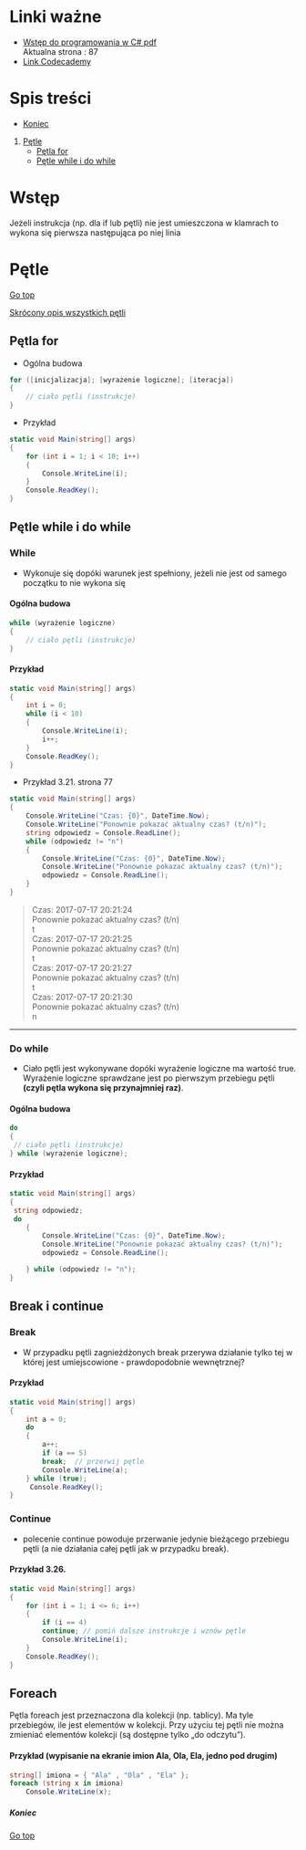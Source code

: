 # Linki ważne
- [Wstęp do programowania w C# pdf](http://c-sharp.ue.katowice.pl/ksiazka/c_sharp_wer2_0.pdf)  
Aktualna strona : 87
- [Link Codecademy](https://www.codecademy.com/courses/learn-c-sharp/lessons/csharp-understanding-logic/exercises/boolean-data-types)

# Spis treści 
- [Koniec](#koniec)

1. [Pętle](#pętle)
    - [Pętla for](#pętla-for)
    - [Pętle while i do while](#pętle-while-i-do-while)



# Wstęp
Jeżeli instrukcja (np. dla if lub pętli) nie jest umieszczona w klamrach to wykona się pierwsza następująca po niej linia 

# Pętle
[Go top](#spis-treści)

[Skrócony opis wszystkich pętli](http://c-sharp.ue.katowice.pl/ksiazka/c_sharp_wer2_0.pdf#page=203&zoom=100,90,94)

## Pętla for

- Ogólna budowa
```C#
for ([inicjalizacja]; [wyrażenie logiczne]; [iteracja])
{
    // ciało pętli (instrukcje)
}
```

- Przykład 

```C#
static void Main(string[] args)
{
    for (int i = 1; i < 10; i++)
    {
        Console.WriteLine(i);
    }
    Console.ReadKey();
}
```


## Pętle while i do while

### While
- Wykonuje się dopóki warunek jest spełniony, jeżeli nie jest od samego początku to nie wykona się

#### Ogólna budowa
```C#
while (wyrażenie logiczne)
{
    // ciało pętli (instrukcje)
}
```
#### Przykład 
```C#
static void Main(string[] args)
{
    int i = 0;
    while (i < 10)
    {
        Console.WriteLine(i);
        i++;
    }
    Console.ReadKey();
}
```
- Przykład 3.21. strona 77 
```C#
static void Main(string[] args)
{
    Console.WriteLine("Czas: {0}", DateTime.Now);
    Console.WriteLine("Ponownie pokazać aktualny czas? (t/n)");
    string odpowiedz = Console.ReadLine();
    while (odpowiedz != "n")
    {
        Console.WriteLine("Czas: {0}", DateTime.Now);
        Console.WriteLine("Ponownie pokazać aktualny czas? (t/n)");
        odpowiedz = Console.ReadLine();
    }
}

```

> Czas: 2017-07-17 20:21:24  
Ponownie pokazać aktualny czas? (t/n)  
t  
Czas: 2017-07-17 20:21:25  
Ponownie pokazać aktualny czas? (t/n)  
t  
Czas: 2017-07-17 20:21:27  
Ponownie pokazać aktualny czas? (t/n)  
t  
Czas: 2017-07-17 20:21:30  
Ponownie pokazać aktualny czas? (t/n)  
n  


---

### Do while
- Ciało pętli jest wykonywane dopóki wyrażenie logiczne ma wartość true. Wyrażenie logiczne sprawdzane jest po pierwszym przebiegu pętli **(czyli pętla wykona się przynajmniej raz)**.

#### Ogólna budowa
```C#
do
{
 // ciało pętli (instrukcje)
} while (wyrażenie logiczne);
```

#### Przykład 
```C#
static void Main(string[] args)
{
 string odpowiedz;
 do
    {
        Console.WriteLine("Czas: {0}", DateTime.Now);
        Console.WriteLine("Ponownie pokazać aktualny czas? (t/n)");
        odpowiedz = Console.ReadLine();

    } while (odpowiedz != "n");
}

```

## Break i continue

### Break
- W przypadku pętli zagnieżdżonych break przerywa działanie tylko tej w której jest umiejscowione - prawdopodobnie wewnętrznej?

#### Przykład

```C#
static void Main(string[] args)
{
    int a = 0;
    do
    {
        a++;
        if (a == 5)
        break;  // przerwij pętle
        Console.WriteLine(a);
    } while (true);
     Console.ReadKey();
}
```




### Continue 
- polecenie continue powoduje przerwanie
jedynie bieżącego przebiegu pętli (a nie działania całej pętli jak w przypadku break).

#### Przykład 3.26.
```C#
static void Main(string[] args)
{
    for (int i = 1; i <= 6; i++)
    {
        if (i == 4)
        continue; // pomiń dalsze instrukcje i wznów pętle
        Console.WriteLine(i);
    }
    Console.ReadKey();
}
```

## Foreach 

Pętla foreach jest przeznaczona dla kolekcji (np. tablicy). Ma tyle przebiegów, ile
jest elementów w kolekcji. Przy użyciu tej pętli nie można zmieniać elementów
kolekcji (są dostępne tylko „do odczytu”). 

#### Przykład (wypisanie na ekranie imion Ala, Ola, Ela, jedno pod drugim)

```C#
string[] imiona = { "Ala" , "Ola" , "Ela" };
foreach (string x in imiona)
    Console.WriteLine(x);
```




##### Koniec
[Go top](#spis-treści)

